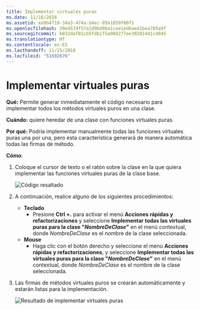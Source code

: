 ```yaml
---
title: Implementar virtuales puras
ms.date: 11/16/2016
ms.assetid: ea9b4719-34a3-474a-b4ec-05b1859f80f1
ms.openlocfilehash: 59e4519f57a1d9bd9ba1cee1ed6ae41bea785a9f
ms.sourcegitcommit: b032daf81cb5fdb1f5a988277ee30201441c4945
ms.translationtype: HT
ms.contentlocale: es-ES
ms.lasthandoff: 11/15/2018
ms.locfileid: "51692676"
---
```

# <a name="implement-pure-virtuals"></a>Implementar virtuales puras

**Qué:** Permite generar inmediatamente el código necesario para implementar todos los métodos virtuales puros en una clase.

**Cuándo:** quiere heredar de una clase con funciones virtuales puras.

**Por qué:** Podría implementar manualmente todas las funciones virtuales puras una por una, pero esta característica generará de manera automática todas las firmas de método.

**Cómo**:

1. Coloque el cursor de texto o el ratón sobre la clase en la que quiera implementar las funciones virtuales puras de la clase base.

   ![Código resaltado](images/virtuals_highlight.png)

1. A continuación, realice alguno de los siguientes procedimientos:
   * **Teclado**
     * Presione **Ctrl +.** para activar el menú **Acciones rápidas y refactorizaciones** y seleccione **Implementar todas las virtuales puras para la clase "*NombreDeClase*"** en el menú contextual, donde *NombreDeClase* es el nombre de la clase seleccionada.
   * **Mouse**
     * Haga clic con el botón derecho y seleccione el menú **Acciones rápidas y refactorizaciones**, y seleccione **Implementar todas las virtuales puras para la clase "*NombreDeClase*"** en el menú contextual, donde *NombreDeClase* es el nombre de la clase seleccionada.

1. Las firmas de métodos virtuales puros se crearán automáticamente y estarán listas para la implementación.

   ![Resultado de implementar virtuales puras](images/virtuals_result.png)
